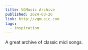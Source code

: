 ```yaml
---
title: VGMusic Archive
published: 2024-03-20
link: http://vgmusic.com
tags:
  - inspiration
---
```


A great archive of classic midi songs.